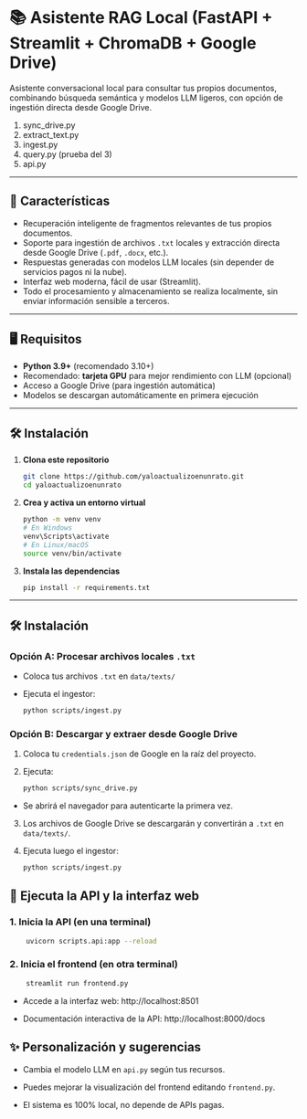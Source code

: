 # 📚 Asistente RAG Local (FastAPI + Streamlit + ChromaDB + Google Drive)

Asistente conversacional local para consultar tus propios documentos, combinando búsqueda semántica y modelos LLM ligeros, con opción de ingestión directa desde Google Drive.

1. sync_drive.py
2. extract_text.py
3. ingest.py
4. query.py (prueba del 3)
5. api.py

---

## 🚀 Características

- Recuperación inteligente de fragmentos relevantes de tus propios documentos.
- Soporte para ingestión de archivos `.txt` locales y extracción directa desde Google Drive (`.pdf`, `.docx`, etc.).
- Respuestas generadas con modelos LLM locales (sin depender de servicios pagos ni la nube).
- Interfaz web moderna, fácil de usar (Streamlit).
- Todo el procesamiento y almacenamiento se realiza localmente, sin enviar información sensible a terceros.

---

## 🖥️ Requisitos

- **Python 3.9+** (recomendado 3.10+)
- Recomendado: **tarjeta GPU** para mejor rendimiento con LLM (opcional)
- Acceso a Google Drive (para ingestión automática)
- Modelos se descargan automáticamente en primera ejecución

---

## 🛠️ Instalación

1. **Clona este repositorio**  

   ```bash
   git clone https://github.com/yaloactualizoenunrato.git
   cd yaloactualizoenunrato
   ```

2. **Crea y activa un entorno virtual**

    ```bash
    python -m venv venv
    # En Windows
    venv\Scripts\activate
    # En Linux/macOS
    source venv/bin/activate
    ```

3. **Instala las dependencias**

    ```bash
    pip install -r requirements.txt
    ```

---

## 🛠️ Instalación

### Opción A: Procesar archivos locales `.txt`

- Coloca tus archivos `.txt` en `data/texts/`
- Ejecuta el ingestor:

    ```bash
    python scripts/ingest.py
    ```

### Opción B: Descargar y extraer desde Google Drive

1. Coloca tu `credentials.json` de Google en la raíz del proyecto.
2. Ejecuta:

    ```bash
    python scripts/sync_drive.py
    ```

- Se abrirá el navegador para autenticarte la primera vez.

3. Los archivos de Google Drive se descargarán y convertirán a `.txt` en `data/texts/`.
4. Ejecuta luego el ingestor:

    ```bash
    python scripts/ingest.py
    ```

## 🚀 Ejecuta la API y la interfaz web

### 1. Inicia la API (en una terminal)

```bash
    uvicorn scripts.api:app --reload
```

### 2. Inicia el frontend (en otra terminal)

```bash
    streamlit run frontend.py
```

- Accede a la interfaz web: http://localhost:8501

- Documentación interactiva de la API: http://localhost:8000/docs

## ✨ Personalización y sugerencias

- Cambia el modelo LLM en `api.py` según tus recursos.

- Puedes mejorar la visualización del frontend editando `frontend.py`.

- El sistema es 100% local, no depende de APIs pagas.